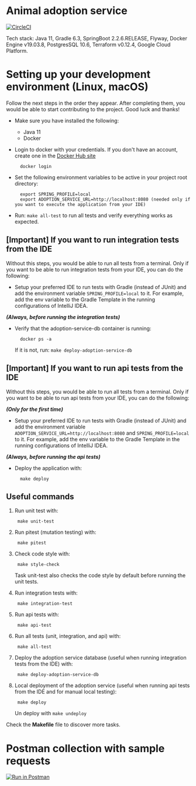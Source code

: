# Animal adoption service

[![CircleCI](https://circleci.com/gh/rescued-animals-platform/adoption-service.svg?style=shield)](https://circleci.com/gh/rescued-animals-platform/adoption-service)


Tech stack: Java 11, Gradle 6.3, SpringBoot 2.2.6.RELEASE, Flyway, Docker Engine v19.03.8, PostgresSQL 10.6, Terraform v0.12.4, Google Cloud Platform.

# Setting up your development environment (Linux, macOS)

Follow the next steps in the order they appear. After completing them, you would be able to start contributing to the project. Good luck and thanks!

- Make sure you have installed the following:
    - Java 11
    - Docker
    
- Login to docker with your credentials. If you don't have an account, create one in the [Docker Hub site](https://hub.docker.com/)

        docker login

- Set the following environment variables to be active in your project root directory:

        export SPRING_PROFILE=local
        export ADOPTION_SERVICE_URL=http://localhost:8080 (needed only if you want to execute the application from your IDE)
 
- Run: `make all-test` to run all tests and verify everything works as expected.

## [Important] If you want to run integration tests from the IDE

Without this steps, you would be able to run all tests from a terminal. Only if you want to be able to run integration tests from your IDE, you can do the following:
        
- Setup your preferred IDE to run tests with Gradle (instead of JUnit) and add the environment variable `SPRING_PROFILE=local` to it. For example, add the env variable to the Gradle Template in the running configurations of IntelliJ IDEA.

_**(Always, before running the integration tests)**_

- Verify that the adoption-service-db container is running:

        docker ps -a    
  
  If it is not, run: `make deploy-adoption-service-db`
  
## [Important] If you want to run api tests from the IDE

Without this steps, you would be able to run all tests from a terminal. Only if you want to be able to run api tests from your IDE, you can do the following:

_**(Only for the first time)**_
        
- Setup your preferred IDE to run tests with Gradle (instead of JUnit) and add the environment variable `ADOPTION_SERVICE_URL=http://localhost:8080` and `SPRING_PROFILE=local` to it. For example, add the env variable to the Gradle Template in the running configurations of IntelliJ IDEA.

_**(Always, before running the api tests)**_

- Deploy the application with:

        make deploy
        
## Useful commands

1. Run unit test with:
        
        make unit-test

2. Run pitest (mutation testing) with:
    
        make pitest
        
3. Check code style with:
        
        make style-check
        
   Task unit-test also checks the code style by default before running the unit tests.

3. Run integration tests with:

        make integration-test

4. Run api tests with:

        make api-test

5. Run all tests (unit, integration, and api) with:

        make all-test

6. Deploy the adoption service database (useful when running integration tests from the IDE) with:

        make deploy-adoption-service-db
        
7. Local deployment of the adoption service (useful when running api tests from the IDE and for manual local testing):

        make deploy
        
   Un deploy with `make undeploy`
        

Check the **Makefile** file to discover more tasks.

# Postman collection with sample requests

[![Run in Postman](https://run.pstmn.io/button.svg)](https://app.getpostman.com/run-collection/3916ba8b54f6943cb99b)
